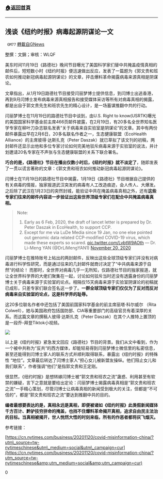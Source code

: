 ###  [:house:返回首頁](https://github.com/ourhimalayas/txt)
---

## 浅谈《纽约时报》病毒起源阴谋论一文
` GM77` [轉載自GNews](https://gnews.org/zh-hans/577227/)

整撰：文錦；审核：WLQF

美东时间11月19日《路德社》晚间节目曝光了美国科学家们替中共掩盖疫情真相的邮件后，短短数小时《纽约时报》便迅速做出反应，发表了一篇题为《郭文贵和班农如何推动新冠病毒起源阴谋论》的文章，抨击爆料革命揭露病毒来源真相是阴谋论。

文章指出，从1月19日路德社节目接受闫丽梦博士提供信息，到闫博士出逃香港，再到9月闫博士发布病毒来源真相报告和接受媒体采访等所有对病毒真相的揭露，都是出自于郭文贵先生和班农先生的精心设计，是一场蓄谋推翻中共的行动。

闫丽梦博士在11月19日的路德社节目中谈到，由U.S. Right to know(USRTK)曝光的美国国家科学基金前主席466页邮件披露，在2月19日，有20多名全世界知名医学专家在柳叶刀杂志联名发表“关于病毒来自实验室是阴谋论”的文章。其中有两份邮件暴露出早在2月6日，20多名联名作者之一，生态健康联盟（EcoHealth Alliance）的主席彼得·达斯扎克（Peter Daszak）就已草拟了该文刊的初稿，两封邮件还显示出他和多位专家讨论如何完美地驳斥病毒来源于实验室的说法，并计划邀请20名专家在不声张与生态健康联盟的关系下联合署名。

**巧合的是，《路德社》节目在播出仅数小时后，《纽约时报》就不淡定了**，随即发表了一贯以谎言著称的文章：《郭文贵和班农如何推动新冠病毒起源阴谋论》。

闫博士在11月19日的路德社节目中揭露，1月19日《路德社》节目根据自己提供的有关病毒的情报，独家报道武汉突发的病毒有人工改造痕迹，会人传人、大爆发。之后除了武汉在1月23日的突然封城，能验证中共在掩盖病毒真相之外，还有**这些专家们往来的邮件内容进一步验证出这些世界顶级专家们在配合中共掩盖病毒真相。**



> Note:
> 1. Early as 6 Feb, 2020, the draft of lancet letter is prepared by Dr. Peter Daszak in EcoHealth, to support CCP.
> 2. Except for me via LuDe Media since 19 Jan, no one else pointed out genomic data related CCP-modified COVID-19 virus, which made these experts so scared. [pic.twitter.com/LvbtW9AOth](https://t.co/LvbtW9AOth)
> — Dr. Li-Meng YAN (@DrLiMengYAN1) [November 20, 2020](https://twitter.com/DrLiMengYAN1/status/1329588671121657856?ref_src=twsrc%5Etfw)



闫丽梦博士在推特账号上帖出的两封邮件，反映出这些全球顶级专家们并没有对病毒进行科学性研究，而是通过往来的几封邮件就商讨决定了“中共病毒来源于自然“的结论！ 而那时，全世界对病毒几乎一无所知，仅路德社节目的独家报道，就让全世界科学界的大佬们聚集在一起，讨论如何驳斥当时还没有透露身份的闫丽梦博士关于病毒来源于实验室的论点。相隔仅15天病毒来源于实验室阴谋论的初稿就已成形，只差专家们联合签名这一步了。**一群全球顶级专家们仅仅为了反对而反对病毒来自实验室的论点，这是科学界的耻辱。**

这20多位联名作者中还包括了美国前国家科学基金的前主席丽塔·科尔威尔 （Rita Colwell），她与美国政府包括国防部、CIA等重要部门的高级官员有着深厚的关系。而这篇文章的撰稿人彼得·达斯扎克（Peter Daszak）在其个人推特上置顶的是一段乔-拜登Tiktok小视频。

![]()![](https://gnews-media-offload.s3.amazonaws.com/wp-content/uploads/2020/11/20222015/%E5%9B%BE%E7%89%87-1-14.png)

以上是《纽约时报》紧急发文回应《路德社》节目的背景。我们从文中看到，作为一个被中共称为“反共“的西方媒体，却能轻易得到闫丽梦博士微信里的私密信息，甚至还能得到闫博士家人的联系方式并顺利取得联系，暴露出《纽约时报》的特殊性 “地位”。文章最后转达了闫博士家人“担心女儿被新盟友操纵。他们阻止女儿和我们联系”，作者强调“他们”是指郭文贵和王定刚。

很显然，《纽约时报》是想转嫁闫博士被“郭文贵和班农之流”蛊惑、利用甚至有软禁的嫌疑，言下之意就是要给出定论：闫丽梦博士揭露病毒真相是“郭文贵和班农之流”一手精心策划，尽管闫博士让病毒真相的新闻受到极大的关注，但都是“不可信的”，都是“郭文贵和班农之流”要达到推翻中共的目的。

**编者最想要表达的是，真相永远是真相，即便被诸如《纽约时报》此类假新闻媒体千方百计、黔驴技穷拼命的掩盖，也挡不住爆料革命揭开真相，追求自由民主法治的目标。当真相被揭开，世人恍然大悟的时刻来临，所有的作恶者都将灰飞烟灭。**

参考链接：

[https://cn.nytimes.com/business/20201120/covid-misinformation-china/?utm\_source=tw-nytimeschinese&utm\_medium=social&utm\_campaign=cur](https://cn.nytimes.com/business/20201120/covid-misinformation-china/?utm_source=tw-nytimeschinese&amp;utm_medium=social&amp;utm_campaign=cur)

0
